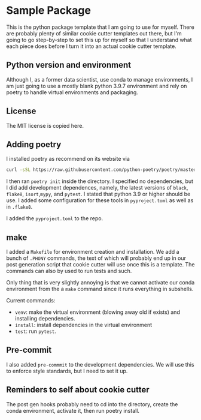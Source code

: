 # Sample Package

This is the python package template that I am going to use for myself.
There are probably plenty of similar cookie cutter templates out there,
but I'm going to go step-by-step to set this up for myself so that I
understand what each piece does before I turn it into an actual cookie cutter
template.


## Python version and environment


Although I, as a former data scientist, use conda to manage environments, I 
am just going to use a mostly blank python 3.9.7 environment and rely on
poetry to handle virtual environments and packaging.


## License

The MIT license is copied here.


## Adding poetry


I installed poetry as recommend on its website via

```bash
curl -sSL https://raw.githubusercontent.com/python-poetry/poetry/master/get-poetry.py | python -
```

I then ran `poetry init` inside the directory. I specified no dependencies, but I 
did add development dependences, namely, the latest versions of `black`, `flake8`, `isort`,`mypy`,
and `pytest`. I stated that python 3.9 or higher should be use. I added some configuration
for these tools in `pyproject.toml` as well as in `.flake8`.

I added the `pyproject.toml` to the repo.


## make


I added a `Makefile` for environment creation and installation. We add a bunch of
`.PHONY` commands, the text of which will probably end up in our post generation
script that cookie cutter will use once this is a template. The commands can also
by used to run tests and such.

Only thing that is very slightly annoying is that we cannot activate our conda
environment from the a `make` command since it runs everything in subshells.

Current commands:
- `venv`: make the virtual environment (blowing away old if exists) and 
installing dependencies.
- `install`: install dependencies in the virtual environment
- `test`: run `pytest`.


## Pre-commit


I also added `pre-commmit` to the development dependencies. We will use this
to enforce style standards, but I need to set it up.


## Reminders to self about cookie cutter


The post gen hooks probably need to cd into the directory, create the conda environment,
activate it, then run poetry install.

